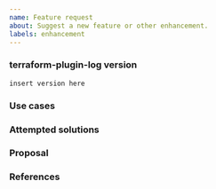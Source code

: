 ```yaml
---
name: Feature request
about: Suggest a new feature or other enhancement.
labels: enhancement
---
```


### terraform-plugin-log version
<!--
Inspect your go.mod as below to find the version, and paste the result between the ``` marks below.

go list -m github.com/hashicorp/terraform-plugin-log/...

If you are not running the latest version of terraform-plugin-log, please try
upgrading because your feature may have already been implemented.
-->
```
insert version here
```

### Use cases
<!---
In order to properly evaluate a feature request, it is necessary to understand
the use cases for it. Please describe below the _end goal_ you are trying to
achieve that has led you to request this feature. Please keep this section
focused on the problem and not on the suggested solution. We'll get to that in
a moment, below!
-->

### Attempted solutions
<!---
If you've already tried to solve the problem within terraform-plugin-log's
existing features and found a limitation that prevented you from succeeding,
please describe it below in as much detail as possible.

Ideally, this would include real HCL configuration that you tried, real
Terraform commands you ran, relevant snippet of code from your provider
codebase and what results you got in each case.

Please remove any sensitive information such as passwords before sharing
configuration snippets and commands.
--->

### Proposal
<!---
If you have an idea for a way to address the problem via a change to
terraform-plugin-log, please describe it below.

In this section, it's helpful to include specific examples of how what you are
suggesting might look like in configuration files, on the command line, or in
providers, since that allows us to understand the full picture of what you are
proposing.

If you're not sure of some details, don't worry! When we evaluate the feature
request we may suggest modifications as necessary to work within the design
constraints of the Terraform ecosystem.
-->

### References
<!--
Are there any other GitHub issues, whether open or closed, that are related to
the problem you've described above or to the suggested solution? If so, please
create a list below that mentions each of them. For example:

- #6017
-->
